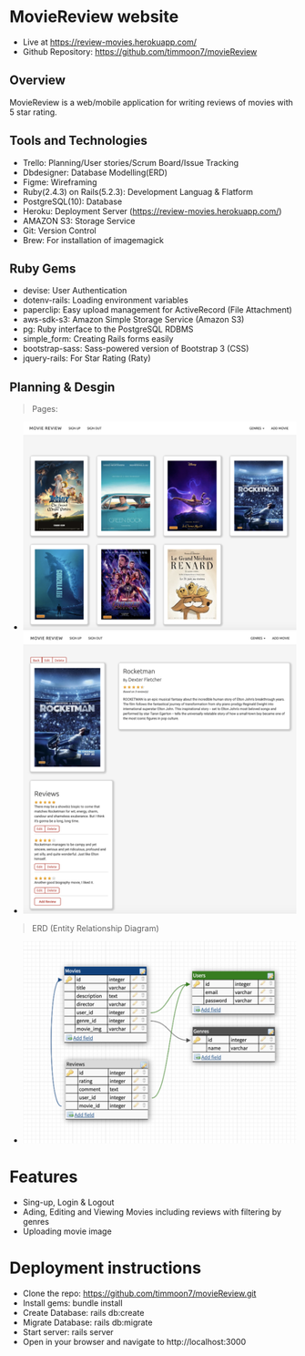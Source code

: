 # MovieReview website

- Live at https://review-movies.herokuapp.com/
- Github Repository: https://github.com/timmoon7/movieReview

## Overview

MovieReview is a web/mobile application for writing reviews of movies with 5 star rating.

## Tools and Technologies

- Trello: Planning/User stories/Scrum Board/Issue Tracking
- Dbdesigner: Database Modelling(ERD)
- Figme: Wireframing
- Ruby(2.4.3) on Rails(5.2.3): Development Languag & Flatform
- PostgreSQL(10): Database
- Heroku: Deployment Server (https://review-movies.herokuapp.com/)
- AMAZON S3: Storage Service
- Git: Version Control
- Brew: For installation of imagemagick

## Ruby Gems

- devise: User Authentication
- dotenv-rails: Loading environment variables
- paperclip: Easy upload management for ActiveRecord (File Attachment)
- aws-sdk-s3: Amazon Simple Storage Service (Amazon S3)
- pg: Ruby interface to the PostgreSQL RDBMS
- simple_form: Creating Rails forms easily
- bootstrap-sass: Sass-powered version of Bootstrap 3 (CSS)
- jquery-rails: For Star Rating (Raty)

## Planning & Desgin

> Pages:

- ![Home](https://raw.githubusercontent.com/timmoon7/movieReview/master/app/assets/images/home.png)
- ![Movie Details](https://raw.githubusercontent.com/timmoon7/movieReview/master/app/assets/images/show.png)

> ERD (Entity Relationship Diagram)

- ![ERD](https://raw.githubusercontent.com/timmoon7/movieReview/master/app/assets/images/erd.png)

# Features

- Sing-up, Login & Logout
- Ading, Editing and Viewing Movies including reviews with filtering by genres
- Uploading movie image

# Deployment instructions

- Clone the repo: https://github.com/timmoon7/movieReview.git
- Install gems: bundle install
- Create Database: rails db:create
- Migrate Database: rails db:migrate
- Start server: rails server
- Open in your browser and navigate to http://localhost:3000
